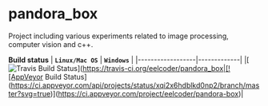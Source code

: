 # pandora_box
Project including various experiments related to image processing, computer vision and c++.

**Build status**
| **`Linux/Mac OS`** | **`Windows`** |
|------------------|-------------|
|[![Travis Build Status](https://travis-ci.org/eelcoder/pandora_box.svg?branch=master)](https://travis-ci.org/eelcoder/pandora_box|[![AppVeyor Build Status](https://ci.appveyor.com/api/projects/status/xqi2x6hdblkd0np2/branch/master?svg=true)](https://ci.appveyor.com/project/eelcoder/pandora-box)|

